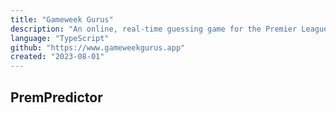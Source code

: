 ```yaml
---
title: "Gameweek Gurus"
description: "An online, real-time guessing game for the Premier League"
language: "TypeScript"
github: "https://www.gameweekgurus.app"
created: "2023-08-01"
---
```


## PremPredictor